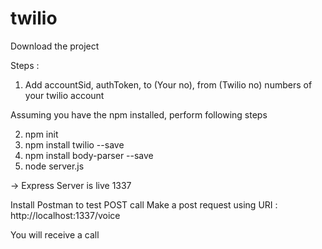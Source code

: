 # twilio

Download the project

Steps :
1. Add accountSid, authToken, to (Your no), from (Twilio no) numbers of your twilio account

Assuming you have the npm installed, perform following steps

2. npm init
3. npm install twilio --save
4. npm install body-parser --save
5. node server.js

-> Express Server is live 1337

Install Postman to test POST call
Make a post request using URI : http://localhost:1337/voice 

You will receive a call
